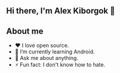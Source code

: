 ##                                                              Hi there, I'm Alex Kiborgok 👋

## About me
- :heart: I love open source.
- 🌱 I’m currently learning Android.
- 💬 Ask me about anything.
- ⚡ Fun fact: I don't know how to hate.
<!-- - 👯 I’m looking to collaborate on ...
- 🤔 I’m looking for help with ...
- 💬 Ask me about ...
- 📫 How to reach me: ...
- 😄 Pronouns: ... -->
<!-- - 🔭 I’m currently working on -->

